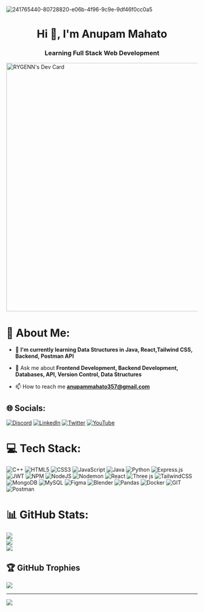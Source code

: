 ![241765440-80728820-e06b-4f96-9c9e-9df46f0cc0a5](https://github.com/khushis28/khushis28/assets/131535612/411f567c-8512-44e3-bdf8-b7fcef10b23d)

<h1 align="center">Hi 👋, I'm Anupam Mahato</h1>
<h3 align="center">Learning Full Stack Web Development</h3>

<a href="https://app.daily.dev/anupammahato"><img src="https://api.daily.dev/devcards/v2/pSlbas8cTri8IQ2qqcfpD.png?r=1tf&type=wide" width="652" alt="RYGENN's Dev Card"/></a>

# 💫 About Me:

- 🌱 **I'm currently learning Data Structures in Java, React,Tailwind CSS, Backend, Postman API**

- 💬 Ask me about **Frontend Development, Backend Development, Databases, API, Version Control, Data Structures**

- 📫 How to reach me **anupammahato357@gmail.com**


## 🌐 Socials:
[![Discord](https://img.shields.io/badge/Discord-%237289DA.svg?logo=discord&logoColor=white)](https://discord.gg/https://discordapp.com/) [![LinkedIn](https://img.shields.io/badge/LinkedIn-%230077B5.svg?logo=linkedin&logoColor=white)](https://linkedin.com/in/https://www.linkedin.com/in/) [![Twitter](https://img.shields.io/badge/Twitter-%231DA1F2.svg?logo=Twitter&logoColor=white)](https://twitter.com/https://twitter.com/) [![YouTube](https://img.shields.io/badge/YouTube-%23FF0000.svg?logo=YouTube&logoColor=white)](https://youtube.com/@https://www.youtube.com/) 

# 💻 Tech Stack:
![C++](https://img.shields.io/badge/c++-%2300599C.svg?style=plastic&logo=c%2B%2B&logoColor=white) ![HTML5](https://img.shields.io/badge/html5-%23E34F26.svg?style=plastic&logo=html5&logoColor=white) ![CSS3](https://img.shields.io/badge/css3-%231572B6.svg?style=plastic&logo=css3&logoColor=white) ![JavaScript](https://img.shields.io/badge/javascript-%23323330.svg?style=plastic&logo=javascript&logoColor=%23F7DF1E) ![Java](https://img.shields.io/badge/java-%23ED8B00.svg?style=plastic&logo=openjdk&logoColor=white) ![Python](https://img.shields.io/badge/python-3670A0?style=plastic&logo=python&logoColor=ffdd54) ![Express.js](https://img.shields.io/badge/express.js-%23404d59.svg?style=plastic&logo=express&logoColor=%2361DAFB) ![JWT](https://img.shields.io/badge/JWT-black?style=plastic&logo=JSON%20web%20tokens) ![NPM](https://img.shields.io/badge/NPM-%23CB3837.svg?style=plastic&logo=npm&logoColor=white) ![NodeJS](https://img.shields.io/badge/node.js-6DA55F?style=plastic&logo=node.js&logoColor=white) ![Nodemon](https://img.shields.io/badge/NODEMON-%23323330.svg?style=plastic&logo=nodemon&logoColor=%BBDEAD) ![React](https://img.shields.io/badge/react-%2320232a.svg?style=plastic&logo=react&logoColor=%2361DAFB) ![Three js](https://img.shields.io/badge/threejs-black?style=plastic&logo=three.js&logoColor=white) ![TailwindCSS](https://img.shields.io/badge/tailwindcss-%2338B2AC.svg?style=plastic&logo=tailwind-css&logoColor=white) ![MongoDB](https://img.shields.io/badge/MongoDB-%234ea94b.svg?style=plastic&logo=mongodb&logoColor=white) ![MySQL](https://img.shields.io/badge/mysql-%2300000f.svg?style=plastic&logo=mysql&logoColor=white) ![Figma](https://img.shields.io/badge/figma-%23F24E1E.svg?style=plastic&logo=figma&logoColor=white) ![Blender](https://img.shields.io/badge/blender-%23F5792A.svg?style=plastic&logo=blender&logoColor=white) ![Pandas](https://img.shields.io/badge/pandas-%23150458.svg?style=plastic&logo=pandas&logoColor=white)  ![Docker](https://img.shields.io/badge/docker-%230db7ed.svg?style=plastic&logo=docker&logoColor=white) ![GIT](https://img.shields.io/badge/Git-fc6d26?style=plastic&logo=git&logoColor=white) ![Postman](https://img.shields.io/badge/Postmn-FF6C37?style=plastic&logo=postman&logoColor=white) 
# 📊 GitHub Stats:
![](https://github-readme-stats.vercel.app/api?username=RYGENN&theme=synthwave&hide_border=false&include_all_commits=true&count_private=false)<br/>
![](https://github-readme-streak-stats.herokuapp.com/?user=RYGENN&theme=synthwave&hide_border=false)<br/>
![](https://github-readme-stats.vercel.app/api/top-langs/?username=RYGENN&theme=synthwave&hide_border=false&include_all_commits=true&count_private=false&layout=compact)

## 🏆 GitHub Trophies
![](https://github-profile-trophy.vercel.app/?username=RYGENN&theme=discord&no-frame=false&no-bg=true&margin-w=4)


---
[![](https://visitcount.itsvg.in/api?id=RYGENN&icon=0&color=0)](https://visitcount.itsvg.in)
